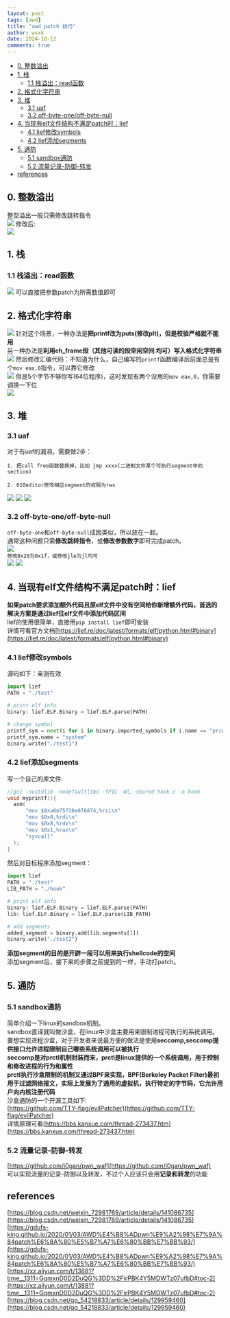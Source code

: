 ```yaml
---
layout: post
tags: [awd]
title: "awd patch 技巧"
author: wsxk
date: 2024-10-12
comments: true
---
```


- [0. 整数溢出](#0-整数溢出)
- [1. 栈](#1-栈)
  - [1.1 栈溢出：read函数](#11-栈溢出read函数)
- [2. 格式化字符串](#2-格式化字符串)
- [3. 堆](#3-堆)
  - [3.1 uaf](#31-uaf)
  - [3.2 off-byte-one/off-byte-null](#32-off-byte-oneoff-byte-null)
- [4. 当现有elf文件结构不满足patch时：lief](#4-当现有elf文件结构不满足patch时lief)
  - [4.1 lief修改symbols](#41-lief修改symbols)
  - [4.2 lief添加segments](#42-lief添加segments)
- [5. 通防](#5-通防)
  - [5.1 sandbox通防](#51-sandbox通防)
  - [5.2 流量记录-防御-转发](#52-流量记录-防御-转发)
- [references](#references)


## 0. 整数溢出<br>
整型溢出一般只需修改跳转指令<br>
![](https://raw.githubusercontent.com/wsxk/wsxk_pictures/main/2024-9-25/20241025200422.png)
修改后:<br>
![](https://raw.githubusercontent.com/wsxk/wsxk_pictures/main/2024-9-25/20241025200714.png)

## 1. 栈<br>
### 1.1 栈溢出：read函数<br>
![](https://raw.githubusercontent.com/wsxk/wsxk_pictures/main/2024-9-25/20241023191750.png)
可以直接把参数patch为所需数值即可<br>


## 2. 格式化字符串<br>
![](https://raw.githubusercontent.com/wsxk/wsxk_pictures/main/2024-9-25/20241023193253.png)
针对这个场景，一种办法是**把printf改为puts(修改plt)，但是校验严格就不能用**<br>
另一种办法是**利用eh_frame段（其他可读的段空闲空间 均可）写入格式化字符串**<br>
![](https://raw.githubusercontent.com/wsxk/wsxk_pictures/main/2024-9-25/20241023200055.png)
然后修改汇编代码：不知道为什么，自己编写的`printf`函数编译后前面总是有个`mov eax,0`指令，可以靠它修改<br>
![](https://raw.githubusercontent.com/wsxk/wsxk_pictures/main/2024-9-25/20241023201254.png)
但是5个字节不够你写(64位程序)，这时发现有两个没用的`mov eax,0`，你需要调换一下位<br>
![](https://raw.githubusercontent.com/wsxk/wsxk_pictures/main/2024-9-25/20241023201154.png)


## 3. 堆<br>
### 3.1 uaf<br>
对于有uaf的漏洞，需要做2步：<br>
```
1. 把call free函数替换掉，比如 jmp xxxx(二进制文件某个可执行segment中的section)

2. 010editor修改相应segment的权限为rwx
```
![](https://raw.githubusercontent.com/wsxk/wsxk_pictures/main/2024-9-25/20241024214754.png)
![](https://raw.githubusercontent.com/wsxk/wsxk_pictures/main/2024-9-25/20241024214834.png)
![](https://raw.githubusercontent.com/wsxk/wsxk_pictures/main/2024-9-25/20241024214904.png)

### 3.2 off-byte-one/off-byte-null<br>
`off-byte-one`和`off-byte-null`成因类似，所以放在一起。<br>
通常这种问题只需**修改跳转指令**，或**修改参数数字**即可完成patch。<br>
![](https://raw.githubusercontent.com/wsxk/wsxk_pictures/main/2024-9-25/20241025195244.png)<br>
`修改0x20为0x1f，或修改jle为jl均可`<br>
![](https://raw.githubusercontent.com/wsxk/wsxk_pictures/main/2024-9-25/20241025195404.png)
![](https://raw.githubusercontent.com/wsxk/wsxk_pictures/main/2024-9-25/20241025195429.png)


## 4. 当现有elf文件结构不满足patch时：lief<br>
**如果patch要求添加额外代码且原elf文件中没有空间给你新增额外代码，首选的解决方案是通过lief往elf文件中添加代码区间**<br>
lief的使用很简单，直接用`pip install lief`即可安装<br>
详情可看官方文档[https://lief.re/doc/latest/formats/elf/python.html#binary](https://lief.re/doc/latest/formats/elf/python.html#binary)<br>

### 4.1 lief修改symbols<br>
源码如下：亲测有效<br>
```python
import lief
PATH = "./test"

# print elf info
binary: lief.ELF.Binary = lief.ELF.parse(PATH)

# change symbol
printf_sym = next(i for i in binary.imported_symbols if i.name == "printf")
printf_sym.name = "system"
binary.write("./test1")
```

### 4.2 lief添加segments<br>
写一个自己的库文件:<br>
```c
//gcc -nostdlib -nodefaultlibs -fPIC -Wl,-shared hook.c -o hook
void myprintf(){
  asm(
      "mov $0xa6e75736e6f6874,%rsi\n"
      "mov $0x0,%rdi\n"
      "mov $0x8,%rdx\n"
      "mov $0x1,%rax\n"
      "syscall"
  );
}
```
然后对目标程序添加segment：<br>
```python
import lief
PATH = "./test"
LIB_PATH = "./hook"

# print elf info
binary: lief.ELF.Binary = lief.ELF.parse(PATH)
lib: lief.ELF.Binary = lief.ELF.parse(LIB_PATH)

# add segments
added_segment = binary.add(lib.segments[1])
binary.write("./test2")
```
**添加segment的目的是开辟一段可以用来执行shellcode的空间**<br>
添加segment后，接下来的步骤之前提到的一样，手动打patch。<br>


## 5. 通防<br>
### 5.1 sandbox通防<br>
简单介绍一下linux的sandbox机制。<br>
sandbox直译就叫做沙盒，在linux中沙盒主要用来限制进程可执行的系统调用。<br>
要想实现进程沙盒，对于开发者来说最方便的做法是使用**seccomp,seccomp提供接口允许进程限制自己哪些系统调用可以被执行**<br>
**seccomp是对prctl机制封装而来，prctl是linux提供的一个系统调用，用于控制和修改进程的行为和属性**<br>
**prctl执行沙盒限制的机制又通过BPF来实现，BPF(Berkeley Packet Filter)最初用于过滤网络报文，实际上发展为了通用的虚拟机，执行特定的字节码，它允许用户向内核注册代码**<br>
沙盒通防的一个开源工具如下:<br>
[https://github.com/TTY-flag/evilPatcher](https://github.com/TTY-flag/evilPatcher)<br>
详情原理可看[https://bbs.kanxue.com/thread-273437.htm](https://bbs.kanxue.com/thread-273437.htm)<br>

### 5.2 流量记录-防御-转发<br>
[https://github.com/i0gan/pwn_waf](https://github.com/i0gan/pwn_waf)<br>
可以实现流量的记录-防御以及转发，不过个人应该只会用**记录和转发**的功能<br>


## references<br>
[https://blog.csdn.net/weixin_72981769/article/details/141086735](https://blog.csdn.net/weixin_72981769/article/details/141086735)<br>
[https://gdufs-king.github.io/2020/01/03/AWD%E4%B8%ADpwn%E9%A2%98%E7%9A%84patch%E6%8A%80%E5%B7%A7%E6%80%BB%E7%BB%93/](https://gdufs-king.github.io/2020/01/03/AWD%E4%B8%ADpwn%E9%A2%98%E7%9A%84patch%E6%8A%80%E5%B7%A7%E6%80%BB%E7%BB%93/)<br>
[https://xz.aliyun.com/t/13881?time__1311=GqmxnD0D2DuQG%3DD%2FirPBK4Y5MDWTz07ufbD#toc-2](https://xz.aliyun.com/t/13881?time__1311=GqmxnD0D2DuQG%3DD%2FirPBK4Y5MDWTz07ufbD#toc-2)<br>
[https://blog.csdn.net/qq_54218833/article/details/129959460](https://blog.csdn.net/qq_54218833/article/details/129959460)<br>